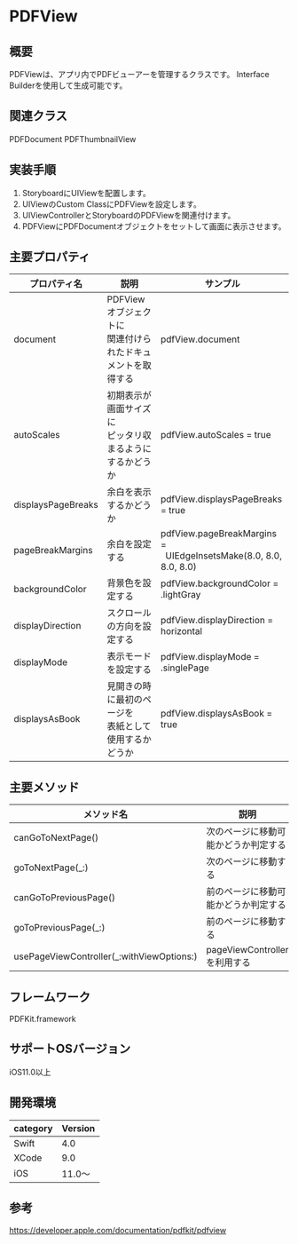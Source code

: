 # PDFView

## 概要
PDFViewは、アプリ内でPDFビューアーを管理するクラスです。
Interface Builderを使用して生成可能です。

## 関連クラス
PDFDocument
PDFThumbnailView
　
## 実装手順
1. StoryboardにUIViewを配置します。
2. UIViewのCustom ClassにPDFViewを設定します。
3. UIViewControllerとStoryboardのPDFViewを関連付けます。
4. PDFViewにPDFDocumentオブジェクトをセットして画面に表示させます。

## 主要プロパティ

|プロパティ名|説明|サンプル|
|---|---|---|
|document | PDFViewオブジェクトに<br>関連付けられたドキュメントを取得する | pdfView.document |
|autoScales | 初期表示が画面サイズに<br>ピッタリ収まるようにするかどうか | pdfView.autoScales = true |
|displaysPageBreaks | 余白を表示するかどうか | pdfView.displaysPageBreaks = true |
|pageBreakMargins | 余白を設定する | pdfView.pageBreakMargins =<br>    UIEdgeInsetsMake(8.0, 8.0, 8.0, 8.0) |
|backgroundColor | 背景色を設定する | pdfView.backgroundColor = .lightGray |
|displayDirection | スクロールの方向を設定する | pdfView.displayDirection = horizontal |
|displayMode | 表示モードを設定する | pdfView.displayMode = .singlePage |
|displaysAsBook | 見開きの時に最初のページを<br>表紙として使用するかどうか | pdfView.displaysAsBook = true |

## 主要メソッド

|メソッド名|説明|サンプル|
|---|---|---|
|canGoToNextPage() | 次のページに移動可能かどうか判定する | pdfView.canGoToNextPage() |
|goToNextPage(_:) | 次のページに移動する | pdfView.goToNextPage(sender) |
|canGoToPreviousPage() | 前のページに移動可能かどうか判定する | pdfView.canGoToPreviousPage() |
|goToPreviousPage(_:) | 前のページに移動する | pdfView.goToPreviousPage(sender) |
|usePageViewController(_:withViewOptions:) | pageViewControllerを利用する | pdfView.usePageViewController(true) |

## フレームワーク
PDFKit.framework

## サポートOSバージョン
iOS11.0以上

## 開発環境
|category | Version|
|---|---|
| Swift | 4.0 |
| XCode | 9.0 |
| iOS | 11.0〜 |

## 参考
https://developer.apple.com/documentation/pdfkit/pdfview
